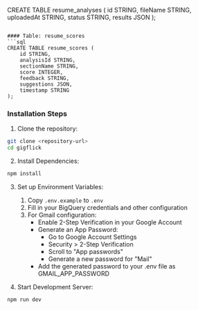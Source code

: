 CREATE TABLE resume_analyses (
    id STRING,
    fileName STRING,
    uploadedAt STRING,
    status STRING,
    results JSON
);
```

#### Table: resume_scores
```sql
CREATE TABLE resume_scores (
    id STRING,
    analysisId STRING,
    sectionName STRING,
    score INTEGER,
    feedback STRING,
    suggestions JSON,
    timestamp STRING
);
```

### Installation Steps

1. Clone the repository:
```bash
git clone <repository-url>
cd gigflick
```

2. Install Dependencies:
```bash
npm install
```

3. Set up Environment Variables:
   1. Copy `.env.example` to `.env`
   2. Fill in your BigQuery credentials and other configuration
   3. For Gmail configuration:
      - Enable 2-Step Verification in your Google Account
      - Generate an App Password:
        - Go to Google Account Settings
        - Security > 2-Step Verification
        - Scroll to "App passwords"
        - Generate a new password for "Mail"
      - Add the generated password to your .env file as GMAIL_APP_PASSWORD

4. Start Development Server:
```bash
npm run dev